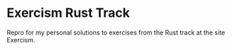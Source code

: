 # Exercism Rust Track

Repro for my personal solutions to exercises from the Rust track at the site Exercism.
